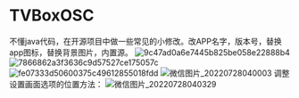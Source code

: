 # TVBoxOSC
不懂java代码，在开源项目中做一些常见的小修改。改APP名字，版本号，替换app图标，替换背景图片，内置源。
![9c47ad0a6e7445b825be058e22888b4](https://user-images.githubusercontent.com/102397160/177658190-7863e8bb-619f-4ef3-88b6-2cb5a0c9084b.png)
![7866862a3f3636c9d57527ce175057c](https://user-images.githubusercontent.com/102397160/177658195-ca687aed-427a-4443-af35-df92240729bb.png)
![fe07333d50600375c49612855018fdd](https://user-images.githubusercontent.com/102397160/177658197-ae104e2c-66d9-4e5f-9ea9-60675323574b.png)
![微信图片_20220728040003](https://user-images.githubusercontent.com/102397160/181361340-3d6f361c-8199-4a2b-a445-786ec9dad028.jpg)
调整设置画面选项的位置方法：
![微信图片_20220728040329](https://user-images.githubusercontent.com/102397160/181361920-cdcdffa7-5cd0-4b10-af2d-e850d59ae219.png)
